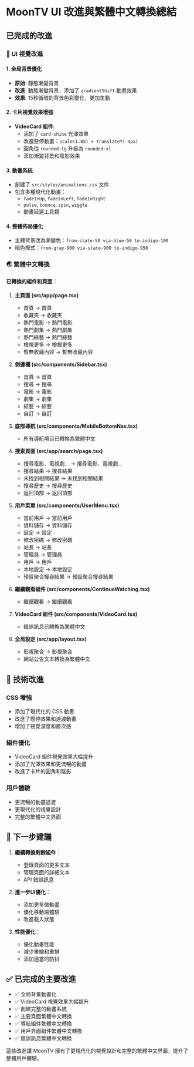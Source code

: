 # MoonTV UI 改進與繁體中文轉換總結

## 已完成的改進

### 🎨 UI 視覺改進

#### 1. 全局背景優化
- **原始**: 靜態漸變背景
- **改進**: 動態漸變背景，添加了 `gradientShift` 動畫效果
- **效果**: 15秒循環的背景色彩變化，更加生動

#### 2. 卡片視覺效果增強
- **VideoCard 組件**:
  - 添加了 `card-shine` 光澤效果
  - 改進懸停動畫：`scale(1.05) + translateY(-4px)`
  - 圓角從 `rounded-lg` 升級為 `rounded-xl`
  - 添加漸變背景和陰影效果

#### 3. 動畫系統
- 創建了 `src/styles/animations.css` 文件
- 包含多種現代化動畫：
  - `fadeInUp`, `fadeInLeft`, `fadeInRight`
  - `pulse`, `bounce`, `spin`, `wiggle`
  - 動畫延遲工具類

#### 4. 整體佈局優化
- 主體背景改為漸變色：`from-slate-50 via-blue-50 to-indigo-100`
- 暗色模式：`from-gray-900 via-slate-900 to-indigo-950`

### 🌏 繁體中文轉換

#### 已轉換的組件和頁面：

1. **主頁面 (src/app/page.tsx)**
   - 首頁 → 首頁
   - 收藏夾 → 收藏夾
   - 熱門電影 → 熱門電影
   - 熱門劇集 → 熱門劇集
   - 熱門綜藝 → 熱門綜藝
   - 檢視更多 → 檢視更多
   - 暫無收藏內容 → 暫無收藏內容

2. **側邊欄 (src/components/Sidebar.tsx)**
   - 首頁 → 首頁
   - 搜尋 → 搜尋
   - 電影 → 電影
   - 劇集 → 劇集
   - 綜藝 → 綜藝
   - 自訂 → 自訂

3. **底部導航 (src/components/MobileBottomNav.tsx)**
   - 所有導航項目已轉換為繁體中文

4. **搜索頁面 (src/app/search/page.tsx)**
   - 搜尋電影、電視劇... → 搜尋電影、電視劇...
   - 搜尋結果 → 搜尋結果
   - 未找到相關結果 → 未找到相關結果
   - 搜尋歷史 → 搜尋歷史
   - 返回頂部 → 返回頂部

5. **用戶菜單 (src/components/UserMenu.tsx)**
   - 當前用戶 → 當前用戶
   - 資料儲存 → 資料儲存
   - 設定 → 設定
   - 修改密碼 → 修改密碼
   - 站長 → 站長
   - 管理員 → 管理員
   - 用戶 → 用戶
   - 本地設定 → 本地設定
   - 預設聚合搜尋結果 → 預設聚合搜尋結果

6. **繼續觀看組件 (src/components/ContinueWatching.tsx)**
   - 繼續觀看 → 繼續觀看

7. **VideoCard 組件 (src/components/VideoCard.tsx)**
   - 錯誤訊息已轉換為繁體中文

8. **全局設定 (src/app/layout.tsx)**
   - 影視聚合 → 影視聚合
   - 網站公告文本轉換為繁體中文

## 🚀 技術改進

### CSS 增強
- 添加了現代化的 CSS 動畫
- 改進了懸停效果和過渡動畫
- 增加了視覺深度和層次感

### 組件優化
- VideoCard 組件視覺效果大幅提升
- 添加了光澤效果和更流暢的動畫
- 改進了卡片的圓角和陰影

### 用戶體驗
- 更流暢的動畫過渡
- 更現代化的視覺設計
- 完整的繁體中文界面

## 📝 下一步建議

1. **繼續轉換剩餘組件**：
   - 登錄頁面的更多文本
   - 管理頁面的詳細文本
   - API 錯誤訊息

2. **進一步UI優化**：
   - 添加更多微動畫
   - 優化移動端體驗
   - 改進載入狀態

3. **性能優化**：
   - 優化動畫性能
   - 減少重繪和重排
   - 添加適當的防抖

## ✅ 已完成的主要改進

- ✅ 全局背景動畫化
- ✅ VideoCard 視覺效果大幅提升
- ✅ 創建完整的動畫系統
- ✅ 主要頁面繁體中文轉換
- ✅ 導航組件繁體中文轉換
- ✅ 用戶界面組件繁體中文轉換
- ✅ 錯誤訊息繁體中文轉換

這些改進讓 MoonTV 擁有了更現代化的視覺設計和完整的繁體中文界面，提升了整體用戶體驗。